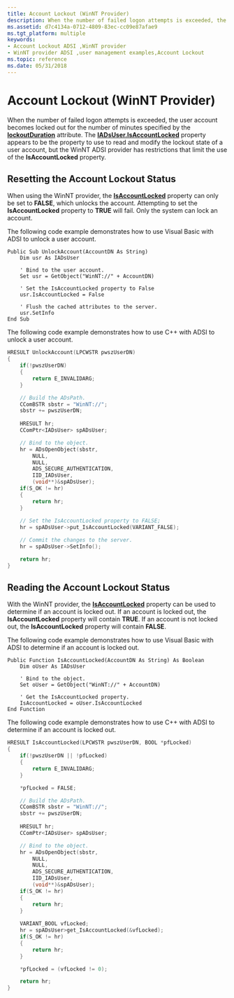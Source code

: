 ```yaml
---
title: Account Lockout (WinNT Provider)
description: When the number of failed logon attempts is exceeded, the user account becomes locked out for the number of minutes specified by the lockoutDuration attribute.
ms.assetid: d7c4134a-0712-4809-83ec-cc09e87afae9
ms.tgt_platform: multiple
keywords:
- Account Lockout ADSI ,WinNT provider
- WinNT provider ADSI ,user management examples,Account Lockout
ms.topic: reference
ms.date: 05/31/2018
---
```


# Account Lockout (WinNT Provider)

When the number of failed logon attempts is exceeded, the user account becomes locked out for the number of minutes specified by the [**lockoutDuration**](/windows/desktop/ADSchema/a-lockoutduration) attribute. The [**IADsUser.IsAccountLocked**](iadsuser-property-methods.md) property appears to be the property to use to read and modify the lockout state of a user account, but the WinNT ADSI provider has restrictions that limit the use of the **IsAccountLocked** property.

## Resetting the Account Lockout Status

When using the WinNT provider, the [**IsAccountLocked**](iadsuser-property-methods.md) property can only be set to **FALSE**, which unlocks the account. Attempting to set the **IsAccountLocked** property to **TRUE** will fail. Only the system can lock an account.

The following code example demonstrates how to use Visual Basic with ADSI to unlock a user account.


```VB
Public Sub UnlockAccount(AccountDN As String)
    Dim usr As IADsUser
    
    ' Bind to the user account.
    Set usr = GetObject("WinNT://" + AccountDN)
    
    ' Set the IsAccountLocked property to False
    usr.IsAccountLocked = False
    
    ' Flush the cached attributes to the server.
    usr.SetInfo
End Sub
```



The following code example demonstrates how to use C++ with ADSI to unlock a user account.


```C++
HRESULT UnlockAccount(LPCWSTR pwszUserDN)
{
    if(!pwszUserDN)
    {
        return E_INVALIDARG;
    }

    // Build the ADsPath.
    CComBSTR sbstr = "WinNT://";
    sbstr += pwszUserDN;
    
    HRESULT hr;
    CComPtr<IADsUser> spADsUser;

    // Bind to the object.
    hr = ADsOpenObject(sbstr,
        NULL,
        NULL,
        ADS_SECURE_AUTHENTICATION,
        IID_IADsUser,
        (void**)&spADsUser);
    if(S_OK != hr)
    {
        return hr;
    }
    
    // Set the IsAccountLocked property to FALSE;
    hr = spADsUser->put_IsAccountLocked(VARIANT_FALSE);

    // Commit the changes to the server.
    hr = spADsUser->SetInfo();

    return hr;
}
```



## Reading the Account Lockout Status

With the WinNT provider, the [**IsAccountLocked**](iadsuser-property-methods.md) property can be used to determine if an account is locked out. If an account is locked out, the **IsAccountLocked** property will contain **TRUE**. If an account is not locked out, the **IsAccountLocked** property will contain **FALSE**.

The following code example demonstrates how to use Visual Basic with ADSI to determine if an account is locked out.


```VB
Public Function IsAccountLocked(AccountDN As String) As Boolean
    Dim oUser As IADsUser
    
    ' Bind to the object.
    Set oUser = GetObject("WinNT://" + AccountDN)
    
    ' Get the IsAccountLocked property.
    IsAccountLocked = oUser.IsAccountLocked
End Function
```



The following code example demonstrates how to use C++ with ADSI to determine if an account is locked out.


```C++
HRESULT IsAccountLocked(LPCWSTR pwszUserDN, BOOL *pfLocked)
{
    if(!pwszUserDN || !pfLocked)
    {
        return E_INVALIDARG;
    }

    *pfLocked = FALSE;

    // Build the ADsPath.
    CComBSTR sbstr = "WinNT://";
    sbstr += pwszUserDN;
    
    HRESULT hr;
    CComPtr<IADsUser> spADsUser;

    // Bind to the object.
    hr = ADsOpenObject(sbstr,
        NULL,
        NULL,
        ADS_SECURE_AUTHENTICATION,
        IID_IADsUser,
        (void**)&spADsUser);
    if(S_OK != hr)
    {
        return hr;
    }
    
    VARIANT_BOOL vfLocked;
    hr = spADsUser>get_IsAccountLocked(&vfLocked);
    if(S_OK != hr)
    {
        return hr;
    }

    *pfLocked = (vfLocked != 0);

    return hr;
}
```



 

 
